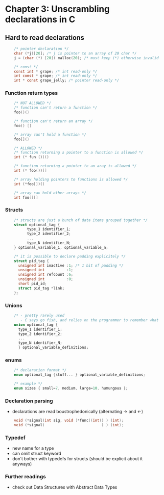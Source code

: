 # Chapter 3: Unscrambling declarations in C


## Hard to read declarations

~~~C
    /* pointer declaration */
    char (*j)[20]; /* j is pointer to an array of 20 char */
    j = (char (*) [20]) malloc(20); /* must keep (*) otherwise invalid */

    /* const */
    const int * grape; /* int read-only */
    int const * grape; /* int read-only */
    int * const grape_jelly; /* pointer read-only */

~~~


### Function return types

~~~C
    /* NOT ALLOWED */
    /* function can't return a function */
    foo()()

    /* function can't return an array */
    foo() []

    /* array can't hold a function */
    foo[]()

    /* ALLOWED */
    /* function returning a pointer to a function is allowed */
    int (* fun ())()

    /* function returning a pointer to an aray is allowed */
    int (* foo())[]

    /* array holding pointers to functions is allowed */
    int (*foo[])()

    /* array can hold other arrays */
    int foo[][]
~~~

### Structs

~~~C
    /* structs are just a bunch of data items grouped together */
    struct optional_tag {
          type_1 identifier_1;
          type_2 identifier_2;
          ...
          type_N identifier_N;
    } optional_variable_1, optional_variable_n;

    /* it is possible to declare padding explicitely */
    struct pid_tag {
      unsigned int inactive :1; /* 1 bit of padding */
      unsigned int          :1;
      unsigned int refcount :6;
      unsigned int          :0;
      short pid_id;
      struct pid_tag *link;
    };
~~~


### Unions

~~~C
    /* - pretty rarely used
       - C says go fish, and relies on the programmer to remember what was put there */
    union optional_tag {
      type_1 identifier_1;
      type_2 identifier_2;
      ...
      type_N identifier_N;
      } optional_variable_definitions;
~~~


### enums

~~~C
    /* declaration format */
    enum optional_tag {stuff... } optional_variable_definitions;

    /* example */
    enum sizes { small=7, medium, large=10, humungous };
~~~


### Declaration parsing
- declarations are read boustrophedonically (alternating -> and <-)

~~~C
    void (*signal(int sig, void (*func)(int)) ) (int);
    void (*signal(                          ) ) (int);
~~~

### Typedef
- new name for a type
- can omit struct keyword
- don't bother with typedefs for structs (should be explicit about it anyways)


### Further readings
- check out Data Structures with Abstract Data Types













